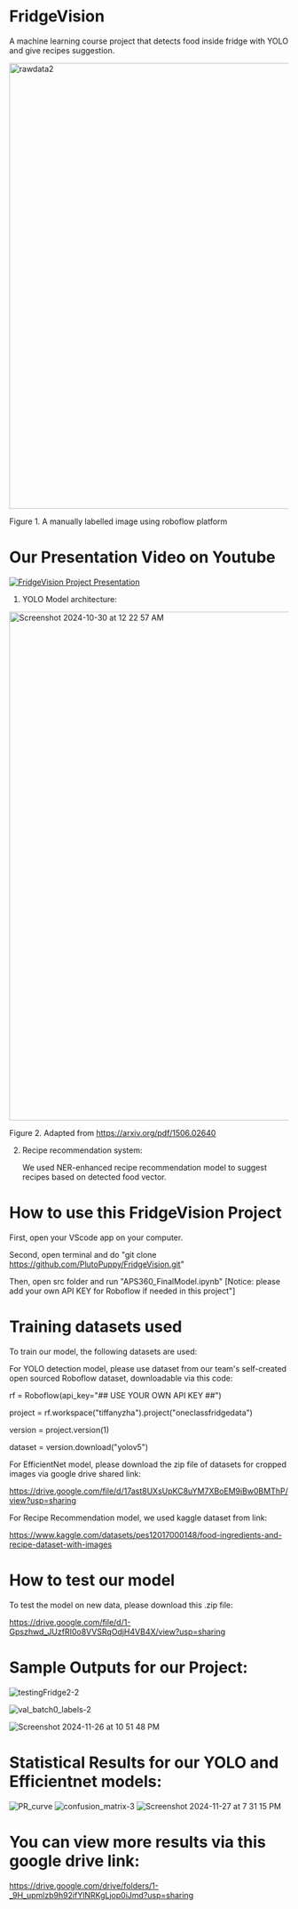 # FridgeVision
A machine learning course project that detects food inside fridge with YOLO and give recipes suggestion.

<img width="802" alt="rawdata2" src="https://github.com/user-attachments/assets/2e8eb829-3e95-4371-94ff-d3e937517074">

Figure 1. A manually labelled image using roboflow platform



# Our Presentation Video on Youtube #

[![FridgeVision Project Presentation](https://img.youtube.com/vi/a1AFJaenw5E/0.jpg)](https://www.youtube.com/watch?v=a1AFJaenw5E)




1) YOLO Model architecture:
<img width="915" alt="Screenshot 2024-10-30 at 12 22 57 AM" src="https://github.com/user-attachments/assets/d547fd24-da8b-4e97-8462-e395c543c784">

Figure 2. Adapted from https://arxiv.org/pdf/1506.02640



2) Recipe recommendation system:

   We used NER-enhanced recipe recommendation model to suggest recipes based on detected food vector.


# How to use this FridgeVision Project

First, open your VScode app on your computer.

Second, open terminal and do "git clone https://github.com/PlutoPuppy/FridgeVision.git"

Then, open src folder and run "APS360_FinalModel.ipynb" [Notice: please add your own API KEY for Roboflow if needed in this project"]


# Training datasets used

To train our model, the following datasets are used:

For YOLO detection model, please use dataset from our team's self-created open sourced Roboflow dataset, downloadable via this code:


rf = Roboflow(api_key="## USE YOUR OWN API KEY ##")

project = rf.workspace("tiffanyzha").project("oneclassfridgedata")

version = project.version(1)

dataset = version.download("yolov5")



For EfficientNet model, please download the zip file of datasets for cropped images via google drive shared link:

https://drive.google.com/file/d/17ast8UXsUpKC8uYM7XBoEM9iBw0BMThP/view?usp=sharing


For Recipe Recommendation model, we used kaggle dataset from link:

https://www.kaggle.com/datasets/pes12017000148/food-ingredients-and-recipe-dataset-with-images


# How to test our model

To test the model on new data, please download this .zip file:

https://drive.google.com/file/d/1-Gpszhwd_JUzfRI0o8VVSRqOdjH4VB4X/view?usp=sharing




# Sample Outputs for our Project:

![testingFridge2-2](https://github.com/user-attachments/assets/3385cb4d-4331-443b-95f6-bbb4419f5116)

![val_batch0_labels-2](https://github.com/user-attachments/assets/f1231cbe-dcb0-403d-aa45-06e454187dbc)

![Screenshot 2024-11-26 at 10 51 48 PM](https://github.com/user-attachments/assets/1a110c83-ea42-4640-8e8a-0074fadee104)


# Statistical Results for our YOLO and Efficientnet models:

![PR_curve](https://github.com/user-attachments/assets/2cdc1c6e-bd46-408a-b4cc-513c928e26f8)  ![confusion_matrix-3](https://github.com/user-attachments/assets/8ca8c9be-b044-44f9-b72b-95fabcc5ad53)  ![Screenshot 2024-11-27 at 7 31 15 PM](https://github.com/user-attachments/assets/d77c7127-1186-48b0-a37c-0150d99c56a0)





# You can view more results via this google drive link: #

https://drive.google.com/drive/folders/1-_9H_upmlzb9h92ifYlNRKgLjop0iJmd?usp=sharing













